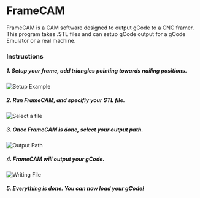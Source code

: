# FrameCAM
FrameCAM is a CAM software designed to output gCode to a CNC framer. This program takes .STL files and can setup gCode output for a gCode Emulator or a real machine.


### Instructions
##### 1. Setup your frame, add triangles pointing towards nailing positions.
![Setup Example](https://i.imgur.com/e5Xja3B.png)

##### 2. Run FrameCAM, and specifiy your STL file.
![Select a file](https://i.imgur.com/pUu1fMF.png)

##### 3. Once FrameCAM is done, select your output path.
![Output Path](https://i.imgur.com/EjuJh1q.png)

##### 4. FrameCAM will output your gCode.
![Writing File](https://i.imgur.com/fTdUPSZ.png)

##### 5. Everything is done. You can now load your gCode!
